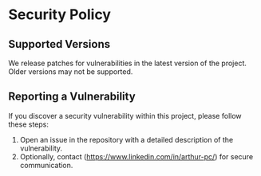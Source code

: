 # Security Policy

## Supported Versions
We release patches for vulnerabilities in the latest version of the project. Older versions may not be supported.

## Reporting a Vulnerability
If you discover a security vulnerability within this project, please follow these steps:

1. Open an issue in the repository with a detailed description of the vulnerability.
2. Optionally, contact (https://www.linkedin.com/in/arthur-pc/) for secure communication.
